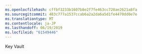 ```yaml
---
ms.openlocfilehash: cffbf3233b1607b8e2f7fe463cc728ae2621a8fa
ms.sourcegitcommit: 483c777a1537ccab6a2a2da6a5d1fe4470dd0e7e
ms.translationtype: MT
ms.contentlocale: ja-JP
ms.lasthandoff: 06/19/2019
ms.locfileid: "61549446"
---
```

Key Vault